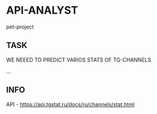 # API-ANALYST
pet-project

## TASK

WE NEEED TO PREDICT VARIOS STATS OF TG-CHANNELS

...

## INFO

API - https://api.tgstat.ru/docs/ru/channels/stat.html
